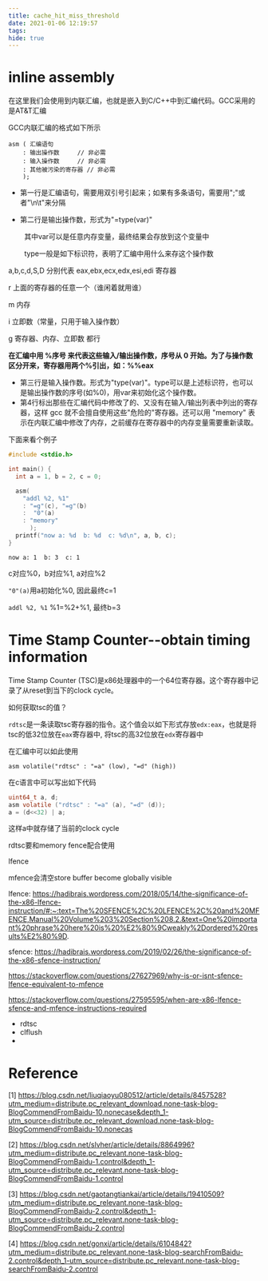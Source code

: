 ```yaml
---
title: cache_hit_miss_threshold
date: 2021-01-06 12:19:57
tags:
hide: true
---
```




# inline assembly

在这里我们会使用到内联汇编，也就是嵌入到C/C++中到汇编代码。GCC采用的是AT&T汇编

GCC内联汇编的格式如下所示

```assembly
asm ( 汇编语句
    : 输出操作数     // 非必需
    : 输入操作数     // 非必需
    : 其他被污染的寄存器 // 非必需
    );
```

* 第一行是汇编语句，需要用双引号引起来；如果有多条语句，需要用";"或者"\n\t"来分隔

* 第二行是输出操作数，形式为"=type(var)"

&emsp;&emsp; 其中var可以是任意内存变量，最终结果会存放到这个变量中

&emsp;&emsp; type一般是如下标识符，表明了汇编中用什么来存这个操作数

a,b,c,d,S,D 分别代表 eax,ebx,ecx,edx,esi,edi 寄存器 

r 上面的寄存器的任意一个（谁闲着就用谁） 

m 内存 

i 立即数（常量，只用于输入操作数） 

g 寄存器、内存、立即数 都行

**在汇编中用 %序号 来代表这些输入/输出操作数，序号从 0 开始。为了与操作数区分开来，寄存器用两个%引出，如：%%eax**		

* 第三行是输入操作数。形式为"type(var)"。type可以是上述标识符，也可以是输出操作数的序号(如%0)，用var来初始化这个操作数。
* 第4行标出那些在汇编代码中修改了的、又没有在输入/输出列表中列出的寄存器，这样 gcc 就不会擅自使用这些"危险的"寄存器。还可以用 "memory" 表示在内联汇编中修改了内存，之前缓存在寄存器中的内存变量需要重新读取。

下面来看个例子

```c
#include <stdio.h>

int main() {
  int a = 1, b = 2, c = 0;

  asm(
    "addl %2, %1"
    : "=g"(c), "=g"(b)
    :  "0"(a)
    : "memory"
      );
  printf("now a: %d  b: %d  c: %d\n", a, b, c);
}
```

```
now a: 1  b: 3  c: 1
```

c对应%0，b对应%1, a对应%2

`"0"(a)`用a初始化%0, 因此最终c=1

`addl %2, %1` %1=%2+%1, 最终b=3



# Time Stamp Counter--obtain timing information

Time Stamp Counter (TSC)是x86处理器中的一个64位寄存器。这个寄存器中记录了从reset到当下的clock cycle。

如何获取tsc的值？

`rdtsc`是一条读取tsc寄存器的指令。这个值会以如下形式存放`edx:eax`，也就是将tsc的低32位放在`eax`寄存器中, 将tsc的高32位放在`edx`寄存器中

在汇编中可以如此使用

```assembly
asm volatile("rdtsc" : "=a" (low), "=d" (high))
```



在c语言中可以写出如下代码

```c
uint64_t a, d;
asm volatile ("rdtsc" : "=a" (a), "=d" (d));
a = (d<<32) | a;
```

这样a中就存储了当前的clock cycle



rdtsc要和memory fence配合使用

lfence

mfence会清空store buffer become globally visible





lfence: https://hadibrais.wordpress.com/2018/05/14/the-significance-of-the-x86-lfence-instruction/#:~:text=The%20SFENCE%2C%20LFENCE%2C%20and%20MFENCE,Manual%20Volume%203%20Section%208.2.&text=One%20important%20phrase%20here%20is%20%E2%80%9Cweakly%2Dordered%20results%E2%80%9D.

sfence: https://hadibrais.wordpress.com/2019/02/26/the-significance-of-the-x86-sfence-instruction/

https://stackoverflow.com/questions/27627969/why-is-or-isnt-sfence-lfence-equivalent-to-mfence

https://stackoverflow.com/questions/27595595/when-are-x86-lfence-sfence-and-mfence-instructions-required

* rdtsc
* clflush
* 





# Reference

[1] https://blog.csdn.net/liuqiaoyu080512/article/details/8457528?utm_medium=distribute.pc_relevant_download.none-task-blog-BlogCommendFromBaidu-10.nonecase&depth_1-utm_source=distribute.pc_relevant_download.none-task-blog-BlogCommendFromBaidu-10.nonecas

[2] https://blog.csdn.net/slvher/article/details/8864996?utm_medium=distribute.pc_relevant.none-task-blog-BlogCommendFromBaidu-1.control&depth_1-utm_source=distribute.pc_relevant.none-task-blog-BlogCommendFromBaidu-1.control

[3] https://blog.csdn.net/gaotangtiankai/article/details/19410509?utm_medium=distribute.pc_relevant.none-task-blog-BlogCommendFromBaidu-2.control&depth_1-utm_source=distribute.pc_relevant.none-task-blog-BlogCommendFromBaidu-2.control

[4] https://blog.csdn.net/gonxi/article/details/6104842?utm_medium=distribute.pc_relevant.none-task-blog-searchFromBaidu-2.control&depth_1-utm_source=distribute.pc_relevant.none-task-blog-searchFromBaidu-2.control